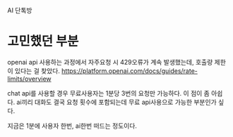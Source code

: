 AI 단톡방

# 고민했던 부분

openai api 사용하는 과정에서 자주요청 시 429오류가 계속 발생했는데,
호출량 제한이 있다는 걸 찾았다.
https://platform.openai.com/docs/guides/rate-limits/overview

chat api를 사용할 경우 무료사용자는 1분당 3번의 요청만 가능하다.
이 점이 좀 아쉽다. ai끼리 대화도 결국 요청 횟수에 포함되는데 무료 api사용으로 가능한 부분인가 싶다.

지금은 1분에 사용자 한번, ai한번 떠드는 정도이다.
